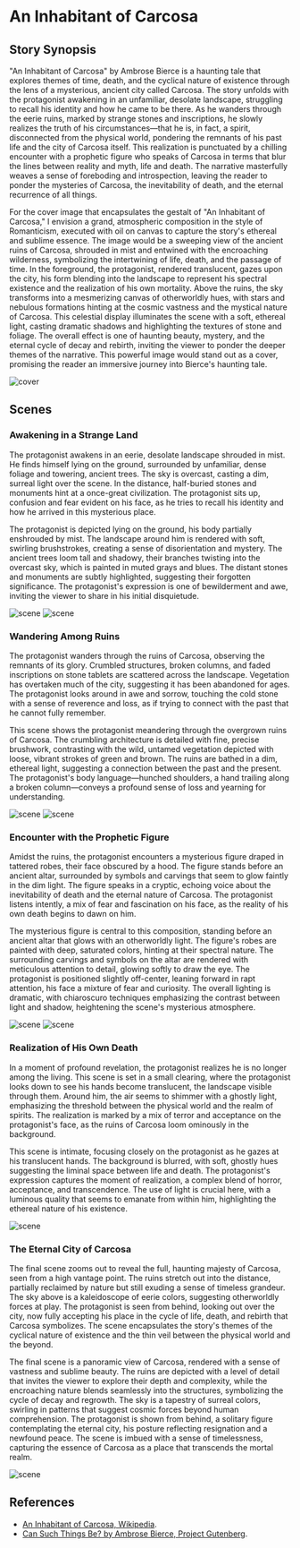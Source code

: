 # An Inhabitant of Carcosa

## Story Synopsis

"An Inhabitant of Carcosa" by Ambrose Bierce is a haunting tale that explores themes of time, death, and the cyclical nature of existence through the lens of a mysterious, ancient city called Carcosa. The story unfolds with the protagonist awakening in an unfamiliar, desolate landscape, struggling to recall his identity and how he came to be there. As he wanders through the eerie ruins, marked by strange stones and inscriptions, he slowly realizes the truth of his circumstances—that he is, in fact, a spirit, disconnected from the physical world, pondering the remnants of his past life and the city of Carcosa itself. This realization is punctuated by a chilling encounter with a prophetic figure who speaks of Carcosa in terms that blur the lines between reality and myth, life and death. The narrative masterfully weaves a sense of foreboding and introspection, leaving the reader to ponder the mysteries of Carcosa, the inevitability of death, and the eternal recurrence of all things.

For the cover image that encapsulates the gestalt of "An Inhabitant of Carcosa," I envision a grand, atmospheric composition in the style of Romanticism, executed with oil on canvas to capture the story's ethereal and sublime essence. The image would be a sweeping view of the ancient ruins of Carcosa, shrouded in mist and entwined with the encroaching wilderness, symbolizing the intertwining of life, death, and the passage of time. In the foreground, the protagonist, rendered translucent, gazes upon the city, his form blending into the landscape to represent his spectral existence and the realization of his own mortality. Above the ruins, the sky transforms into a mesmerizing canvas of otherworldly hues, with stars and nebulous formations hinting at the cosmic vastness and the mystical nature of Carcosa. This celestial display illuminates the scene with a soft, ethereal light, casting dramatic shadows and highlighting the textures of stone and foliage. The overall effect is one of haunting beauty, mystery, and the eternal cycle of decay and rebirth, inviting the viewer to ponder the deeper themes of the narrative. This powerful image would stand out as a cover, promising the reader an immersive journey into Bierce's haunting tale.

![cover](cover.webp)

## Scenes

### Awakening in a Strange Land

The protagonist awakens in an eerie, desolate landscape shrouded in mist. He finds himself lying on the ground, surrounded by unfamiliar, dense foliage and towering, ancient trees. The sky is overcast, casting a dim, surreal light over the scene. In the distance, half-buried stones and monuments hint at a once-great civilization. The protagonist sits up, confusion and fear evident on his face, as he tries to recall his identity and how he arrived in this mysterious place.

The protagonist is depicted lying on the ground, his body partially enshrouded by mist. The landscape around him is rendered with soft, swirling brushstrokes, creating a sense of disorientation and mystery. The ancient trees loom tall and shadowy, their branches twisting into the overcast sky, which is painted in muted grays and blues. The distant stones and monuments are subtly highlighted, suggesting their forgotten significance. The protagonist's expression is one of bewilderment and awe, inviting the viewer to share in his initial disquietude.

![scene](scene1a.webp)
![scene](scene1b.webp)

### Wandering Among Ruins

The protagonist wanders through the ruins of Carcosa, observing the remnants of its glory. Crumbled structures, broken columns, and faded inscriptions on stone tablets are scattered across the landscape. Vegetation has overtaken much of the city, suggesting it has been abandoned for ages. The protagonist looks around in awe and sorrow, touching the cold stone with a sense of reverence and loss, as if trying to connect with the past that he cannot fully remember.

This scene shows the protagonist meandering through the overgrown ruins of Carcosa. The crumbling architecture is detailed with fine, precise brushwork, contrasting with the wild, untamed vegetation depicted with loose, vibrant strokes of green and brown. The ruins are bathed in a dim, ethereal light, suggesting a connection between the past and the present. The protagonist's body language—hunched shoulders, a hand trailing along a broken column—conveys a profound sense of loss and yearning for understanding.

![scene](scene2a.webp)
![scene](scene2b.webp)

### Encounter with the Prophetic Figure

Amidst the ruins, the protagonist encounters a mysterious figure draped in tattered robes, their face obscured by a hood. The figure stands before an ancient altar, surrounded by symbols and carvings that seem to glow faintly in the dim light. The figure speaks in a cryptic, echoing voice about the inevitability of death and the eternal nature of Carcosa. The protagonist listens intently, a mix of fear and fascination on his face, as the reality of his own death begins to dawn on him.

The mysterious figure is central to this composition, standing before an ancient altar that glows with an otherworldly light. The figure's robes are painted with deep, saturated colors, hinting at their spectral nature. The surrounding carvings and symbols on the altar are rendered with meticulous attention to detail, glowing softly to draw the eye. The protagonist is positioned slightly off-center, leaning forward in rapt attention, his face a mixture of fear and curiosity. The overall lighting is dramatic, with chiaroscuro techniques emphasizing the contrast between light and shadow, heightening the scene's mysterious atmosphere.

![scene](scene3a.webp)
![scene](scene3b.webp)

### Realization of His Own Death

In a moment of profound revelation, the protagonist realizes he is no longer among the living. This scene is set in a small clearing, where the protagonist looks down to see his hands become translucent, the landscape visible through them. Around him, the air seems to shimmer with a ghostly light, emphasizing the threshold between the physical world and the realm of spirits. The realization is marked by a mix of terror and acceptance on the protagonist's face, as the ruins of Carcosa loom ominously in the background.

This scene is intimate, focusing closely on the protagonist as he gazes at his translucent hands. The background is blurred, with soft, ghostly hues suggesting the liminal space between life and death. The protagonist's expression captures the moment of realization, a complex blend of horror, acceptance, and transcendence. The use of light is crucial here, with a luminous quality that seems to emanate from within him, highlighting the ethereal nature of his existence.

![scene](scene4a.webp)

### The Eternal City of Carcosa

The final scene zooms out to reveal the full, haunting majesty of Carcosa, seen from a high vantage point. The ruins stretch out into the distance, partially reclaimed by nature but still exuding a sense of timeless grandeur. The sky above is a kaleidoscope of eerie colors, suggesting otherworldly forces at play. The protagonist is seen from behind, looking out over the city, now fully accepting his place in the cycle of life, death, and rebirth that Carcosa symbolizes. The scene encapsulates the story's themes of the cyclical nature of existence and the thin veil between the physical world and the beyond.

The final scene is a panoramic view of Carcosa, rendered with a sense of vastness and sublime beauty. The ruins are depicted with a level of detail that invites the viewer to explore their depth and complexity, while the encroaching nature blends seamlessly into the structures, symbolizing the cycle of decay and regrowth. The sky is a tapestry of surreal colors, swirling in patterns that suggest cosmic forces beyond human comprehension. The protagonist is shown from behind, a solitary figure contemplating the eternal city, his posture reflecting resignation and a newfound peace. The scene is imbued with a sense of timelessness, capturing the essence of Carcosa as a place that transcends the mortal realm.

![scene](scene5a.webp)


## References

* [An Inhabitant of Carcosa, Wikipedia](https://en.wikipedia.org/wiki/An_Inhabitant_of_Carcosa).
* [Can Such Things Be? by Ambrose Bierce, Project Gutenberg](https://www.gutenberg.org/ebooks/4366).
